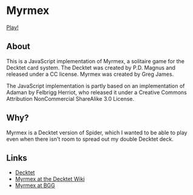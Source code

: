 # Myrmex

[Play!]()

## About

This is a JavaScript implementation of Myrmex, a solitaire game for the Decktet card system.  The Decktet was created by P.D. Magnus and released under a CC license.  Myrmex was created by Greg James.

The JavaScript implementation is partly based on an implementation of Adaman by Felbrigg Herriot, who released it under a Creative Commons Attribution NonCommercial ShareAlike 3.0 License.

## Why?

Myrmex is a Decktet version of Spider, which I wanted to be able to play even when there isn't room to spread out my double Decktet deck.

## Links

* [Decktet](http://decktet.com)
* [Myrmex at the Decktet Wiki](http://decktet.wikidot.com/game:myrmex)
* [Myrmex at BGG]()
